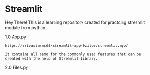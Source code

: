 # Streamlit

Hey There! This is a learning repository created for practcing streamlit module from python.

1.0 App.py

    https://srivastavas08-streamlit-app-9zitow.streamlit.app/
    
    It contains all demo for the commonly used features that can be created with the help of Streamlit Library.
    
 2.0 Files.py
